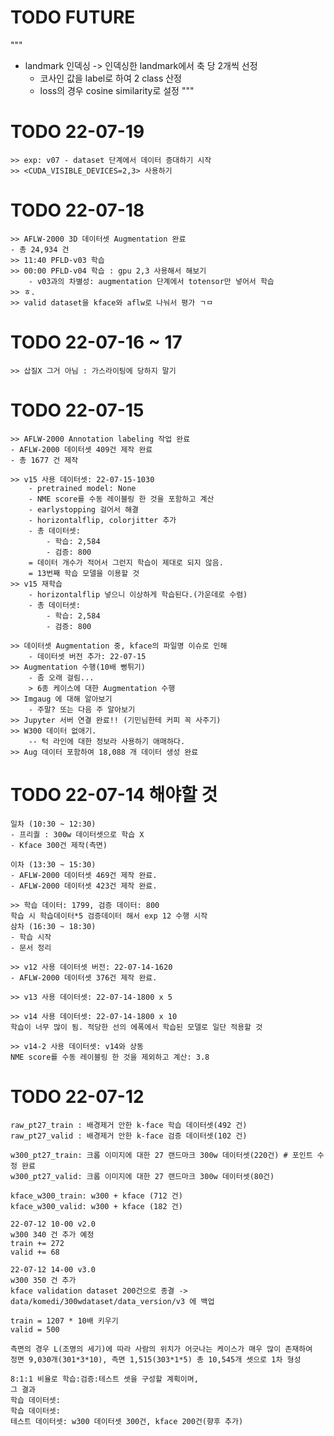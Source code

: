 # TODO FUTURE
"""
- landmark 인덱싱 -> 인덱싱한 landmark에서 축 당 2개씩 선정
    - 코사인 값을 label로 하여 2 class 산정
    - loss의 경우 cosine similarity로 설정 
"""

# TODO 22-07-19
    >> exp: v07 - dataset 단계에서 데이터 증대하기 시작
    >> <CUDA_VISIBLE_DEVICES=2,3> 사용하기

# TODO 22-07-18
    >> AFLW-2000 3D 데이터셋 Augmentation 완료
    - 총 24,934 건
    >> 11:40 PFLD-v03 학습
    >> 00:00 PFLD-v04 학습 : gpu 2,3 사용해서 해보기
        - v03과의 차별성: augmentation 단계에서 totensor만 넣어서 학습
    >> ㅎ.
    >> valid dataset을 kface와 aflw로 나눠서 평가 ㄱㅁ

# TODO 22-07-16 ~ 17
    >> 삽질X 그거 아님 : 가스라이팅에 당하지 말기

# TODO 22-07-15

    >> AFLW-2000 Annotation labeling 작업 완료
    - AFLW-2000 데이터셋 409건 제작 완료
    - 총 1677 건 제작

    >> v15 사용 데이터셋: 22-07-15-1030
        - pretrained model: None
        - NME score를 수동 레이블링 한 것을 포함하고 계산
        - earlystopping 걸어서 해결
        - horizontalflip, colorjitter 추가
        - 총 데이터셋:
            - 학습: 2,584
            - 검증: 800
        = 데이터 개수가 적어서 그런지 학습이 제대로 되지 않음.
        = 13번째 학습 모델을 이용할 것
    >> v15 재학습
        - horizontalflip 넣으니 이상하게 학습된다.(가운데로 수렴)
        - 총 데이터셋:
            - 학습: 2,584
            - 검증: 800

    >> 데이터셋 Augmentation 중, kface의 파일명 이슈로 인해
        - 데이터셋 버전 추가: 22-07-15
    >> Augmentation 수행(10배 뻥튀기)
        - 좀 오래 걸림...
        > 6종 케이스에 대한 Augmentation 수행
    >> Imgaug 에 대해 알아보기
        - 주말? 또는 다음 주 알아보기
    >> Jupyter 서버 연결 완료!! (기민님한테 커피 꼭 사주기)
    >> W300 데이터 없애기.
        -- 턱 라인에 대한 정보라 사용하기 애매하다.
    >> Aug 데이터 포함하여 18,088 개 데이터 생성 완료


# TODO 22-07-14 해야할 것

    일차 (10:30 ~ 12:30)
    - 프리퀄 : 300w 데이터셋으로 학습 X
    - Kface 300건 제작(측면)

    이차 (13:30 ~ 15:30)
    - AFLW-2000 데이터셋 469건 제작 완료.
    - AFLW-2000 데이터셋 423건 제작 완료.

    >> 학습 데이터: 1799, 검증 데이터: 800
    학습 시 학습데이터*5 검증데이터 해서 exp 12 수행 시작
    삼차 (16:30 ~ 18:30)
    - 학습 시작
    - 문서 정리

    >> v12 사용 데이터셋 버전: 22-07-14-1620
    - AFLW-2000 데이터셋 376건 제작 완료.

    >> v13 사용 데이터셋: 22-07-14-1800 x 5

    >> v14 사용 데이터셋: 22-07-14-1800 x 10
    학습이 너무 많이 됨. 적당한 선의 에폭에서 학습된 모델로 일단 적용할 것

    >> v14-2 사용 데이터셋: v14와 상동
    NME score를 수동 레이블링 한 것을 제외하고 계산: 3.8


# TODO 22-07-12 

    raw_pt27_train : 배경제거 안한 k-face 학습 데이터셋(492 건)
    raw_pt27_valid : 배경제거 안한 k-face 검증 데이터셋(102 건)

    w300_pt27_train: 크롭 이미지에 대한 27 랜드마크 300w 데이터셋(220건) # 포인트 수정 완료
    w300_pt27_valid: 크롭 이미지에 대한 27 랜드마크 300w 데이터셋(80건)

    kface_w300_train: w300 + kface (712 건)
    kface_w300_valid: w300 + kface (182 건)

    22-07-12 10-00 v2.0
    w300 340 건 추가 예정
    train += 272
    valid += 68

    22-07-12 14-00 v3.0
    w300 350 건 추가 
    kface validation dataset 200건으로 종결 -> data/komedi/300wdataset/data_version/v3 에 백업

    train = 1207 * 10배 키우기
    valid = 500

    측면의 경우 L(조명의 세기)에 따라 사람의 위치가 어긋나는 케이스가 매우 많이 존재하여
    정면 9,030개(301*3*10), 측면 1,515(303*1*5) 총 10,545개 셋으로 1차 형성

    8:1:1 비율로 학습:검증:테스트 셋을 구성할 계획이며,
    그 결과
    학습 데이터셋: 
    학습 데이터셋: 
    테스트 데이터셋: w300 데이터셋 300건, kface 200건(향후 추가)